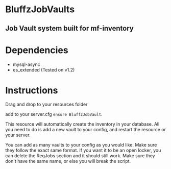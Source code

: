# BluffzJobVaults
## Job Vault system built for mf-inventory

# Dependencies
- mysql-async
- es_extended (Tested on v1.2)

# Instructions
Drag and drop to your resources folder

add to your server.cfg `ensure BluffzJobVault`.

This resource will automatically create the inventory in your database. All you need to do is add a new vault to your config, and restart the resource or your server.

You can add as many vaults to your config as you would like. Make sure they follow the exact same format. If you want it to be an open locker, you can delete the ReqJobs section and it should still work. Make sure they don't have the same name, or else you will break the script.
